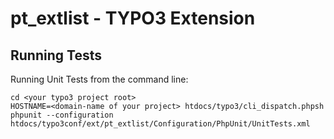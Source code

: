 pt_extlist - TYPO3 Extension
============================

Running Tests
-------------

Running Unit Tests from the command line:

	cd <your typo3 project root>
    HOSTNAME=<domain-name of your project> htdocs/typo3/cli_dispatch.phpsh phpunit --configuration htdocs/typo3conf/ext/pt_extlist/Configuration/PhpUnit/UnitTests.xml

